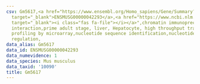 ```yaml
---
csv: Gm5617,<a href="https://www.ensembl.org/Homo_sapiens/Gene/Summary?db=core;g=ENSMUSG00000042293"
  target="_blank">ENSMUSG00000042293</a>,<a href="https://www.ncbi.nlm.nih.gov/pubmed/23834426"
  target="_blank"><i class="fas fa-file"></i></a>",chromatin immunoprecipitation assay,direct
  interaction,prime adult stage, liver, Hepatocyte, high throughput transcription
  profiling by microarray,nucleotide sequence identification,nucleotide sequence identification,transcriptional
  regulation,
data_alias: Gm5617
data_id: ENSMUSG00000042293
data_numevidence: 1
data_species: Mus musculus
data_taxid: '10090'
title: Gm5617
---
```

